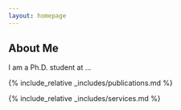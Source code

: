 ```yaml
---
layout: homepage
---
```


## About Me

I am a Ph.D. student at ...


{% include_relative _includes/publications.md %}

{% include_relative _includes/services.md %}

